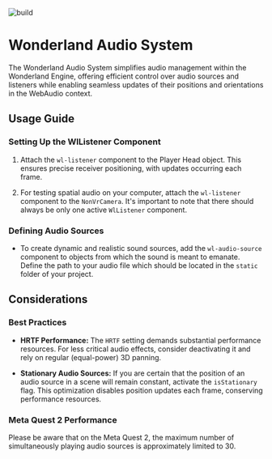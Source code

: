 ![build](https://github.com/WonderlandEngine/wonderland-engine-examples/actions/workflows/github-pages.yml/badge.svg)

# Wonderland Audio System

The Wonderland Audio System simplifies audio management within the Wonderland Engine, offering efficient control over audio sources and listeners while enabling seamless updates of their positions and orientations in the WebAudio context.

## Usage Guide

### Setting Up the WlListener Component

1. Attach the `wl-listener` component to the Player Head object. This ensures precise receiver positioning, with updates occurring each frame.

2. For testing spatial audio on your computer, attach the `wl-listener` component to the `NonVrCamera`. It's important to note that there should always be only one active `WlListener` component.

### Defining Audio Sources

- To create dynamic and realistic sound sources, add the `wl-audio-source` component to objects from which the sound is meant to emanate. Define the path to your audio file which should be located in the `static` folder of your project.

## Considerations

### Best Practices

- **HRTF Performance:** The `HRTF` setting demands substantial performance resources. For less critical audio effects, consider deactivating it and rely on regular (equal-power) 3D panning.

- **Stationary Audio Sources:** If you are certain that the position of an audio source in a scene will remain constant, activate the `isStationary` flag. This optimization disables position updates each frame, conserving performance resources.

### Meta Quest 2 Performance

Please be aware that on the Meta Quest 2, the maximum number of simultaneously playing audio sources is approximately limited to 30.
